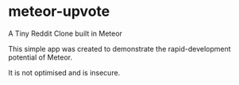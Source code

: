 meteor-upvote
=============

A Tiny Reddit Clone built in Meteor

This simple app was created to demonstrate the rapid-development potential of Meteor.

It is not optimised and is insecure.
